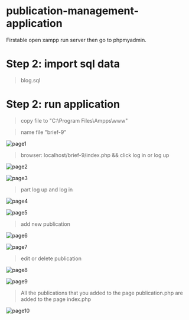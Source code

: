 # publication-management-application

Firstable open xampp run server then go to phpmyadmin.

# Step 2: import sql data 
   > blog.sql
 
# Step 2: run application
   > copy file to "C:\Program Files\Ampps\www"
   
   > name file "brief-9"
   
   ![page1](https://user-images.githubusercontent.com/47373251/82208865-d2daf680-98fb-11ea-945c-d05ea5468b95.png)

   > browser: localhost/brief-9/index.php    &&   click log in or log up 
   
   ![page2](https://user-images.githubusercontent.com/47373251/82208291-cace8700-98fa-11ea-913b-74eb21f0c785.png)
   
   ![page3](https://user-images.githubusercontent.com/47373251/82208301-cdc97780-98fa-11ea-841d-98501bda28e4.png)
   
   > part log up and log in
   
   ![page4](https://user-images.githubusercontent.com/47373251/82208318-d4f08580-98fa-11ea-9157-0c4cfb0d925c.png)
   
   ![page5](https://user-images.githubusercontent.com/47373251/82208325-d752df80-98fa-11ea-8d89-0bf3890507f7.png)
   
   > add new publication 
   
   ![page6](https://user-images.githubusercontent.com/47373251/82208328-d91ca300-98fa-11ea-9870-847f86c1b527.png)
   
   ![page7](https://user-images.githubusercontent.com/47373251/82208335-de79ed80-98fa-11ea-8429-56ac5577b60c.png)
   
   > edit or delete publication 
   
   ![page8](https://user-images.githubusercontent.com/47373251/82208342-e043b100-98fa-11ea-8d13-79ec50ac3982.png)

   ![page9](https://user-images.githubusercontent.com/47373251/82208280-c73b0000-98fa-11ea-8d6e-bd4211ec3a46.png)
   
   > All the publications that you added to the page publication.php are added to the page index.php
   
   ![page10](https://user-images.githubusercontent.com/47373251/82209900-9c9e7680-98fd-11ea-8724-e99bc9c1b0a2.png)
   
   

   
 

 
